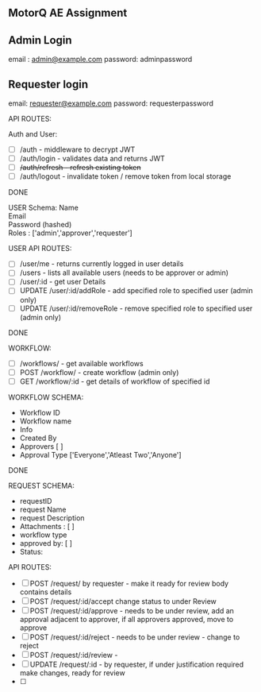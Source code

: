 ## MotorQ AE Assignment

## Admin Login

email : admin@example.com
password: adminpassword

## Requester login

email: requester@example.com
password: requesterpassword

API ROUTES:

Auth and User:

- [ ] /auth - middleware to decrypt JWT
- [ ] /auth/login - validates data and returns JWT
- [ ] ~~/auth/refresh - refresh existing token~~
- [ ] /auth/logout - invalidate token / remove token from local storage

DONE

USER Schema:
Name\
Email\
Password (hashed)\
Roles : ['admin','approver','requester']

USER API ROUTES:

- [ ] /user/me - returns currently logged in user details
- [ ] /users - lists all available users (needs to be approver or admin)
- [ ] /user/:id - get user Details
- [ ] UPDATE /user/:id/addRole - add specified role to specified user (admin only)
- [ ] UPDATE /user/:id/removeRole - remove specified role to specified user (admin only)

DONE

WORKFLOW:

- [ ] /workflows/ - get available workflows
- [ ] POST /workflow/ - create workflow (admin only)
- [ ] GET /workflow/:id - get details of workflow of specified id

WORKFLOW SCHEMA:

- Workflow ID
- Workflow name
- Info
- Created By
- Approvers [ ]
- Approval Type ['Everyone','Atleast Two','Anyone']

DONE

REQUEST SCHEMA:

- requestID
- request Name
- request Description
- Attachments : [ ]
- workflow type
- approved by: [ ]
- Status:

API ROUTES:

- [ ] POST /request/ by requester - make it ready for review body contains details
- [ ] POST /request/:id/accept change status to under Review
- [ ] POST /request/:id/approve - needs to be under review, add an approval adjacent to approver, if all approvers approved, move to approve
- [ ] POST /request/:id/reject - needs to be under review - change to reject
- [ ] POST /request/:id/review -
- [ ] UPDATE /request/:id - by requester, if under justification required make changes, ready for review
- [ ]
